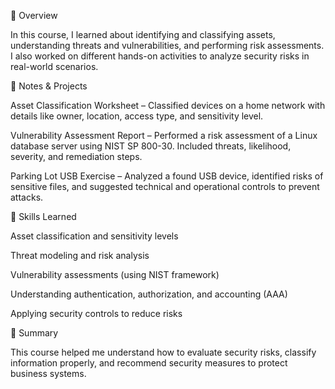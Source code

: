 📖 Overview

In this course, I learned about identifying and classifying assets, understanding threats and vulnerabilities, and performing risk assessments. I also worked on different hands-on activities to analyze security risks in real-world scenarios.

📝 Notes & Projects

Asset Classification Worksheet – Classified devices on a home network with details like owner, location, access type, and sensitivity level.

Vulnerability Assessment Report – Performed a risk assessment of a Linux database server using NIST SP 800-30. Included threats, likelihood, severity, and remediation steps.

Parking Lot USB Exercise – Analyzed a found USB device, identified risks of sensitive files, and suggested technical and operational controls to prevent attacks.

🎯 Skills Learned

Asset classification and sensitivity levels

Threat modeling and risk analysis

Vulnerability assessments (using NIST framework)

Understanding authentication, authorization, and accounting (AAA)

Applying security controls to reduce risks

📌 Summary

This course helped me understand how to evaluate security risks, classify information properly, and recommend security measures to protect business systems.